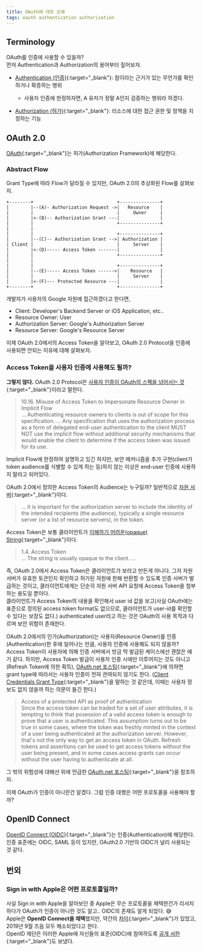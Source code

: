 ```yaml
---
title: OAuth에 대한 오해
tags: oauth authentication authorization
---
```


## Terminology
OAuth를 인증에 사용할 수 있을까?\
먼저 Authentication과 Authorization의 용어부터 짚어보자.

- [Authentication (인증)](https://ko.wikipedia.org/wiki/%EC%9D%B8%EC%A6%9D){:target="_blank"}: 참이라는 근거가 있는 무언가를 확인하거나 확증하는 행위
  - 사용자 인증에 한정하자면, A 유저가 정말 A인지 검증하는 행위라 하겠다.

- [Authorization (허가)](https://ko.wikipedia.org/wiki/%ED%97%88%EA%B0%80_(%EC%BB%B4%ED%93%A8%ED%84%B0_%EA%B3%BC%ED%95%99)){:target="_blank"}: 리소스에 대한 접근 권한 및 정책을 지정하는 기능


## OAuth 2.0
[OAuth](https://www.rfc-editor.org/rfc/rfc6749.html){:target="_blank"}는 허가(Authorization Framework)에 해당한다.

### Abstract Flow
Grant Type에 따라 Flow가 달라질 수 있지만, OAuth 2.0의 추상화된 Flow를 살펴보자.

    +--------+                               +---------------+
    |        |--(A)- Authorization Request ->|   Resource    |
    |        |                               |     Owner     |
    |        |<-(B)-- Authorization Grant ---|               |
    |        |                               +---------------+
    |        |
    |        |                               +---------------+
    |        |--(C)-- Authorization Grant -->| Authorization |
    | Client |                               |     Server    |
    |        |<-(D)----- Access Token -------|               |
    |        |                               +---------------+
    |        |
    |        |                               +---------------+
    |        |--(E)----- Access Token ------>|    Resource   |
    |        |                               |     Server    |
    |        |<-(F)--- Protected Resource ---|               |
    +--------+                               +---------------+


개발자가 사용자의 Google 자원에 접근하겠다고 한다면,
- Client: Developer's Backend Server or iOS Application, etc..
- Resource Owner: User
- Authorization Server: Google's Authorization Server
- Resource Server: Google's Resource Server

이제 OAuth 2.0에서의 Access Token을 알아보고, OAuth 2.0 Protocol을 인증에 사용되면 안되는 이유에 대해 살펴보자. 
  
### Access Token을 사용자 인증에 사용해도 될까?
**그렇지 않다.** OAuth 2.0 Protocol은 [사용자 인증이 OAuth의 스펙을 넘어서는 것](https://www.rfc-editor.org/rfc/rfc6749.html#section-10.16){:target="_blank"}이라고 말한다.

> 10.16.  Misuse of Access Token to Impersonate Resource Owner in Implicit Flow\
> ... Authenticating resource owners to clients is out of scope for this specification. ... Any specification that uses the authorization process as a form of delegated end-user authentication to the client MUST NOT use the implicit flow without additional security mechanisms that would enable the client to determine if the access token was issued for its use.

Implicit Flow에 한정하여 설명하고 있긴 하지만, 보안 매커니즘을 추가 구현(client가 token audience를 식별할 수 있게 하는 등)하지 않는 이상은 end-user 인증에 사용하지 말라고 되어있다.

OAuth 2.0에서 정의한 Access Token의 Audience는 누구일까? 일반적으로 [자원 서버](https://www.rfc-editor.org/rfc/rfc6750#section-5.2){:target="_blank"}이다.

> ... it is important for the authorization server to include the identity of the intended recipients (the audience), typically a single resource server (or a list of resource servers), in the token.

Access Token은 보통 클라이언트가 [이해하기 어려운(opaque) String](https://www.rfc-editor.org/rfc/rfc6749.html#section-1.4){:target="_blank"}이다.

> 1.4.  Access Token\
> ... The string is usually opaque to the client. ...

즉, OAuth 2.0에서 Access Token은 클라이언트가 보라고 만든게 아니다. 그저 자원 서버가 유효한 토큰인지 확인하고 허가된 자원에 한해 반환할 수 있도록 인증 서버가 발급하는 것이고, 클라이언트에게는 단순히 자원 서버 API 요청에 Access Token을 첨부하는 용도일 뿐이다.\
클라이언트가 Access Token의 내용을 확인해서 user id 값을 보고(사실 OAuth에는 표준으로 정의된 access token format도 없으므로, 클라이언트가 user-id를 확인할 수 있다는 보장도 없다.) authenticated user라고 하는 것은 OAuth의 사용 목적과 다르며 보안 위험이 존재한다.

OAuth 2.0에서의 인가(Authorization)는 사용자(Resource Owner)를 인증(Authentication)한 후에 일어나는 만큼, 사용자 인증에 사용해도 되지 않을까?\
Access Token이 사용자에 의해 인증 서버에서 방금 막 발급된 케이스에선 괜찮은 얘기 같다. 하지만, Access Token 발급이 사용자 인증 시에만 이루어지는 것도 아니고 (Refresh Token에 의한 획득), [OAuth.net 포스팅](https://oauth.net/articles/authentication/){:target="_blank"}에 의하면 grant type에 따라서는 사용자 인증이 전혀 관여되지 않기도 한다. ([Client Credentials Grant Type](https://www.rfc-editor.org/rfc/rfc6749#section-1.3.4){:target="_blank"}을 말하는 것 같은데, 이때는 사용자 정보도 없지 않을까 하는 의문이 들긴 한다.)

> Access of a protected API as proof of authentication\
> Since the access token can be traded for a set of user attributes, it is tempting to think that posession of a valid access token is enough to prove that a user is authenticated. This assumption turns out to be true in some cases, where the token was freshly minted in the context of a user being authenticated at the authorization server. However, that's not the only way to get an access token in OAuth. Refresh tokens and assertions can be used to get access tokens without the user being present, and in some cases access grants can occur without the user having to authenticate at all.

그 밖의 위험성에 대해선 위에 언급한 [OAuth.net 포스팅](https://oauth.net/articles/authentication/){:target="_blank"}을 참조하자.

이제 OAuth가 인증이 아니란건 알겠다. 그럼 인증 대행은 어떤 프로토콜을 사용해야 할까?

## OpenID Connect
[OpenID Connect (OIDC)](https://openid.net/connect/){:target="_blank"}는 인증(Authentication)에 해당한다.\
인증 표준에는 OIDC, SAML 등이 있지만, OAuth2.0 기반의 OIDC가 널리 사용되는 것 같다.

## 번외

### Sign in with Apple은 어떤 프로토콜일까?

사실 Sign in with Apple을 알아보던 중 Apple은 무슨 프로토콜을 채택한건가 리서치하다가 OAuth가 인증이 아니란 것도 알고.. OIDC의 존재도 알게 되었다. 😅\
Apple은 **OpenID Connect을 채택**했지만, 약간의 [차이](https://bitbucket.org/openid/connect/src/master/How-Sign-in-with-Apple-differs-from-OpenID-Connect.md){:target="_blank"}가 있었고, 2019년 9월 즈음 모두 해소되었다고 한다.\
OpenID 재단은 이러한 Apple에 자신들의 표준(OIDC)에 참여하도록 [공개 서한](https://openid.net/2019/06/27/open-letter-from-the-openid-foundation-to-apple-regarding-sign-in-with-apple/){:target="_blank"}도 보냈다.